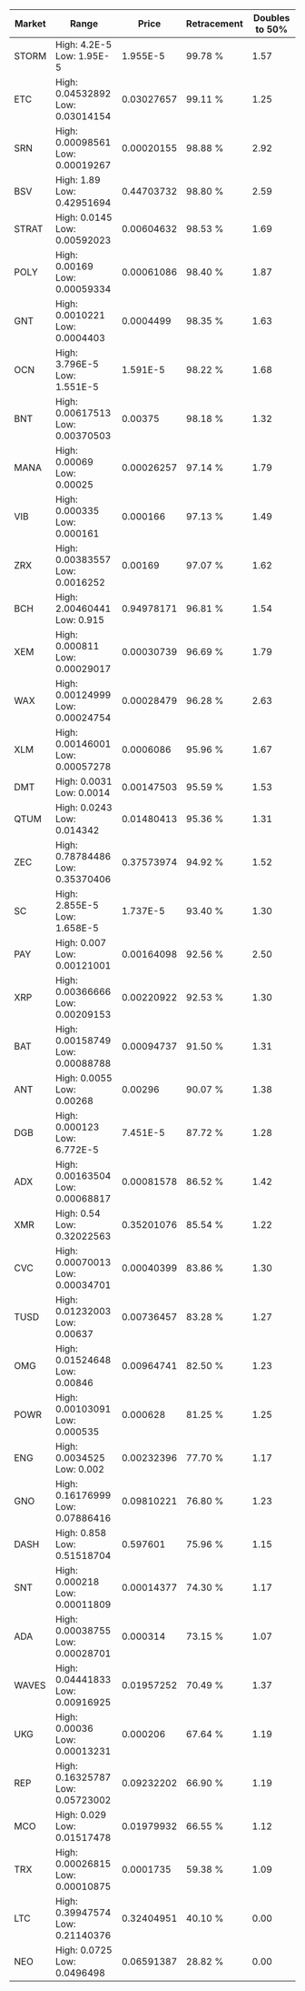 | Market | Range | Price| Retracement | Doubles to 50% |
| --- | --- | --- | --- | --- |
| STORM | High: 4.2E-5<br />Low: 1.95E-5 | 1.955E-5 | 99.78 % | 1.57 |
| ETC | High: 0.04532892<br />Low: 0.03014154 | 0.03027657 | 99.11 % | 1.25 |
| SRN | High: 0.00098561<br />Low: 0.00019267 | 0.00020155 | 98.88 % | 2.92 |
| BSV | High: 1.89<br />Low: 0.42951694 | 0.44703732 | 98.80 % | 2.59 |
| STRAT | High: 0.0145<br />Low: 0.00592023 | 0.00604632 | 98.53 % | 1.69 |
| POLY | High: 0.00169<br />Low: 0.00059334 | 0.00061086 | 98.40 % | 1.87 |
| GNT | High: 0.0010221<br />Low: 0.0004403 | 0.0004499 | 98.35 % | 1.63 |
| OCN | High: 3.796E-5<br />Low: 1.551E-5 | 1.591E-5 | 98.22 % | 1.68 |
| BNT | High: 0.00617513<br />Low: 0.00370503 | 0.00375 | 98.18 % | 1.32 |
| MANA | High: 0.00069<br />Low: 0.00025 | 0.00026257 | 97.14 % | 1.79 |
| VIB | High: 0.000335<br />Low: 0.000161 | 0.000166 | 97.13 % | 1.49 |
| ZRX | High: 0.00383557<br />Low: 0.0016252 | 0.00169 | 97.07 % | 1.62 |
| BCH | High: 2.00460441<br />Low: 0.915 | 0.94978171 | 96.81 % | 1.54 |
| XEM | High: 0.000811<br />Low: 0.00029017 | 0.00030739 | 96.69 % | 1.79 |
| WAX | High: 0.00124999<br />Low: 0.00024754 | 0.00028479 | 96.28 % | 2.63 |
| XLM | High: 0.00146001<br />Low: 0.00057278 | 0.0006086 | 95.96 % | 1.67 |
| DMT | High: 0.0031<br />Low: 0.0014 | 0.00147503 | 95.59 % | 1.53 |
| QTUM | High: 0.0243<br />Low: 0.014342 | 0.01480413 | 95.36 % | 1.31 |
| ZEC | High: 0.78784486<br />Low: 0.35370406 | 0.37573974 | 94.92 % | 1.52 |
| SC | High: 2.855E-5<br />Low: 1.658E-5 | 1.737E-5 | 93.40 % | 1.30 |
| PAY | High: 0.007<br />Low: 0.00121001 | 0.00164098 | 92.56 % | 2.50 |
| XRP | High: 0.00366666<br />Low: 0.00209153 | 0.00220922 | 92.53 % | 1.30 |
| BAT | High: 0.00158749<br />Low: 0.00088788 | 0.00094737 | 91.50 % | 1.31 |
| ANT | High: 0.0055<br />Low: 0.00268 | 0.00296 | 90.07 % | 1.38 |
| DGB | High: 0.000123<br />Low: 6.772E-5 | 7.451E-5 | 87.72 % | 1.28 |
| ADX | High: 0.00163504<br />Low: 0.00068817 | 0.00081578 | 86.52 % | 1.42 |
| XMR | High: 0.54<br />Low: 0.32022563 | 0.35201076 | 85.54 % | 1.22 |
| CVC | High: 0.00070013<br />Low: 0.00034701 | 0.00040399 | 83.86 % | 1.30 |
| TUSD | High: 0.01232003<br />Low: 0.00637 | 0.00736457 | 83.28 % | 1.27 |
| OMG | High: 0.01524648<br />Low: 0.00846 | 0.00964741 | 82.50 % | 1.23 |
| POWR | High: 0.00103091<br />Low: 0.000535 | 0.000628 | 81.25 % | 1.25 |
| ENG | High: 0.0034525<br />Low: 0.002 | 0.00232396 | 77.70 % | 1.17 |
| GNO | High: 0.16176999<br />Low: 0.07886416 | 0.09810221 | 76.80 % | 1.23 |
| DASH | High: 0.858<br />Low: 0.51518704 | 0.597601 | 75.96 % | 1.15 |
| SNT | High: 0.000218<br />Low: 0.00011809 | 0.00014377 | 74.30 % | 1.17 |
| ADA | High: 0.00038755<br />Low: 0.00028701 | 0.000314 | 73.15 % | 1.07 |
| WAVES | High: 0.04441833<br />Low: 0.00916925 | 0.01957252 | 70.49 % | 1.37 |
| UKG | High: 0.00036<br />Low: 0.00013231 | 0.000206 | 67.64 % | 1.19 |
| REP | High: 0.16325787<br />Low: 0.05723002 | 0.09232202 | 66.90 % | 1.19 |
| MCO | High: 0.029<br />Low: 0.01517478 | 0.01979932 | 66.55 % | 1.12 |
| TRX | High: 0.00026815<br />Low: 0.00010875 | 0.0001735 | 59.38 % | 1.09 |
| LTC | High: 0.39947574<br />Low: 0.21140376 | 0.32404951 | 40.10 % | 0.00 |
| NEO | High: 0.0725<br />Low: 0.0496498 | 0.06591387 | 28.82 % | 0.00 |

